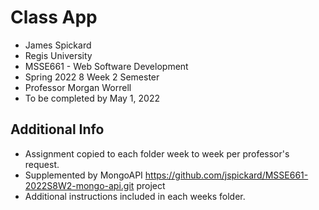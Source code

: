 # Class App
- James Spickard
- Regis University
- MSSE661 - Web Software Development
- Spring 2022 8 Week 2 Semester
- Professor Morgan Worrell
- To be completed by May 1, 2022

## Additional Info
- Assignment copied to each folder week to week per professor's request.
- Supplemented by MongoAPI https://github.com/jspickard/MSSE661-2022S8W2-mongo-api.git project
- Additional instructions included in each weeks folder.